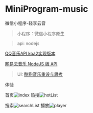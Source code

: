 # MiniProgram-music

微信小程序-轻享云音

> 小程序：微信小程序原生

> api: nodejs 

[QQ音乐API koa2实现版本](https://rain120.github.io/qq-music-api/#/ "QQ音乐API koa2实现版本") 

[网易云音乐 NodeJS 版 API](https://binaryify.github.io/NeteaseCloudMusicApi/#/ "网易云音乐 NodeJS 版 API") 

> UI: [酷狗音乐重设与思考](https://www.zcool.com.cn/work/ZNDQyMzgyNDg=.html "酷狗音乐重设与思考")

体验

首页![index](https://mo36.com/music/images/index.jpg)
热搜![hotList](https://mo36.com/music/images/hotList.jpg)

搜索![searchList](https://mo36.com/music/images/searchList.jpg)
播放![player](https://mo36.com/music/images/player.jpg)
